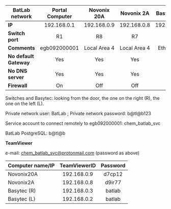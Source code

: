 | **BatLab network** | Portal Computer | Novonix 20A  | Novonix 2A  | Basytec (R) | Basytec (L) | BioLogic   | DAQ     |
|--------------------|:---------------:|:------------:|:-----------:|:-----------:|:-----------:|:----------:|:----------:|
| **IP**             | 192.168.0.1     | 192.168.0.9  | 192.168.0.8 | 192.168.0.3 | 192.168.0.2 | 192.168.0.5| 192.168.0.6|
| **Switch port**    |    R1           | R8           | R7          | R3          | R2          | R5         | R6         |
| **Comments**       |  egb092000001   | Local Area 4 | Local Area 4| Ethernet 3  | Ethernet 2  | Ethernet 5 | |       
| **No default Gateway** |    Yes      |  Yes         | Yes         | Yes         | Yes         | Yes        | | 
| **No DNS server**    |     Yes       | Yes          | Yes         | Yes         | Yes         | Yes        | | 
| **Firewall**    |          On        | Off          | Off         | Off         | Off         | | | 
  

Switches and Basytec: looking from the door, the one on the right (R), the one on the left (L).

Private network user: BatLab ; Private network password: b@tl@b123

Service account to connect remotely to egb092000001: chem_batlab_svc

BatLab PostgreSQL: b@tl@b

**TeamViewer**

e-mail: chem_batlab_svc@protonmail.com (password as above)

| Computer name/IP  | TeamViewerID | Password  | 
|-------------------|:------------:|:---------:|
| Novonix20A | 192.168.0.9 | d7cp12 |
| Novonix2A   | 192.168.0.8 | d9ir77 |
| Basytec (R) | 192.168.0.3 | batlab |
| Basytec (L) | 192.168.0.2 | batlab |

